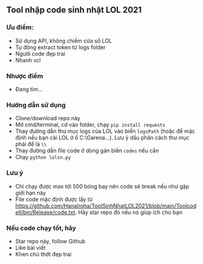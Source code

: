 ## Tool nhập code sinh nhật LOL 2021

### Ưu điểm:
- Sử dụng API, không chiếm cửa sổ LOL
- Tự động extract token từ logs folder
- Người code đẹp trai
- Nhanh vcl

### Nhược điểm
- Đang tìm...

### Hướng dẫn sử dụng
- Clone/download repo này
- Mở cmd/terminal, cd vào folder, chạy `pip install requests`
- Thay đường dẫn thư mục logs của LOL vào biến `logsPath` (hoặc để mặc định nếu bạn cài LOL ở ổ C:\Garena\...). Lưu ý dấu phân cách thư mục phải để là `\\`
- Thay đường dẫn file code ở dòng gán biến `codes` nếu cần
- Chạy `python lolsn.py`

### Lưu ý
- Chỉ chạy được max tới 500 bóng bay nên code sẽ break nếu như gặp giới hạn này
- File code mặc định được lấy từ https://github.com/HanaIroha/ToolSinhNhatLOL2021/blob/main/Toolcodell/bin/Release/code.txt. Hãy star repo đó nếu nó giúp ích cho bạn

### Nếu code chạy tốt, hãy
- Star repo này, follow Github
- Like bài viết
- Khen chủ thớt đẹp trai
